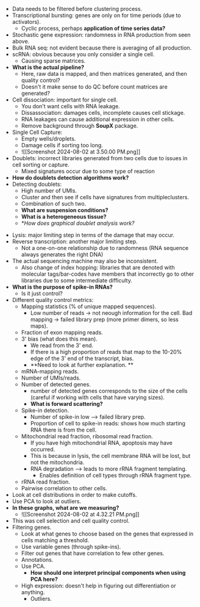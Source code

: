 - Data needs to be filtered before clustering process. 
- Transcriptional bursting: genes are only on for time periods (due to activators).
	- Cyclic process, perhaps **application of time series data?**
- Stochastic gene expression: randomness in RNA production from seen above.
- Bulk RNA seq: not evident because there is averaging of all production.
- scRNA: obvious because you only consider a single cell. 
	- Causing sparse matrices.
- **What is the actual pipeline?**
	- Here, raw data is mapped, and then matrices generated, and then quality control?
	- Doesn't it make sense to do QC before count matrices are generated?
- Cell dissociation: important for single cell.
	- You don't want cells with RNA leakage.
	- Dissassociation: damages cells, incomplete causes cell stickage. 
	- RNA leakages can cause additional expression in other cells.
	- Remove background through **SoupX** package.
- Single Cell Capture:
	- Empty wells/droplets.
	- Damage cells if sorting too long.
	- ![[Screenshot 2024-08-02 at 3.50.00 PM.png]]
- Doublets: incorrect libraries generated from two cells due to issues in cell sorting or capture. 
	- Mixed signatures occur due to some type of reaction
- **How do doublets detection algorithms work?**
- Detecting doublets:
	- High number of UMIs.
	- Cluster and then see if cells have signatures from multipleclusters.
	- Combination of such two.
	- **What are suspension conditions?**
	- **What is a heterogeneous tissue?**
	- **How does graphical doublet analysis work?*

* Lysis: major limiting step in terms of the damage that may occur.
* Reverse transcription: another major limiting step.
	* Not a one-on-one relationship due to randomness (RNA sequence always generates the right DNA)
* The actual sequencing machine may also be inconsistent.
	* Also change of index hopping: libraries that are denoted with molecular tags/bar-codes have members that incorrectly go to other libraries due to some intermediate difficulty. 
* **What is the purpose of spike-in RNAs?**
	* Is it just control?
* Different quality control metrics:
	* Mapping statistics (% of unique mapped sequences).
		* Low number of reads -> not neough information for the cell.
		  Bad mapping -> failed library prep (more primer dimers, so less maps).
	* Fraction of exon mapping reads.
	* 3' bias (what does this mean).
		* We read from the 3' end.
		* If there is a high proportion of reads that map to the 10-20% edge of the 3' end of the transcript, bias. 
		* **Need to look at further explanation. **
	* mRNA-mapping reads.
	* Number of UMIs/reads.
	* Number of detected genes.
		* number of detected genes corresponds to the size of the cells (careful if working with cells that have varying sizes).
		* **What is forward scattering?**
	* Spike-in detection.
		* Number of spike-in low --> failed library prep.
		* Proportion of cell to spike-in reads: shows how much starting RNA there is from the cell. 
	* Mitochondrial read fraction, ribosomal read fraction.
		* If you have high mitochondrial RNA, apoptosis may have occurred.
		* This is because in lysis, the cell membrane RNA will be lost, but not the mitochondria.
		* RNA degradation --> leads to more rRNA fragment templating.
			* Enables definition of cell types through rRNA fragment type.
	* rRNA read fraction.
	* Pairwise correlation to other cells. 
* Look at cell distributions in order to make cutoffs.
* Use PCA to look at outliers.
* **In these graphs, what are we measuring?**
	* ![[Screenshot 2024-08-02 at 4.32.21 PM.png]]
* This was cell selection and cell quality control.
* Filtering genes.
	* Look at what genes to choose based on the genes that expressed in cells matching a threshold.
	* Use variable genes (through spike-ins).
	* Filter out genes that have correlation to few other genes.
	* Annotations.
	* Use PCA.
		* **How should one interpret principal components when using PCA here?**
	* High expression: doesn't help in figuring out differentiation or anything. 
		* Outliers.
	